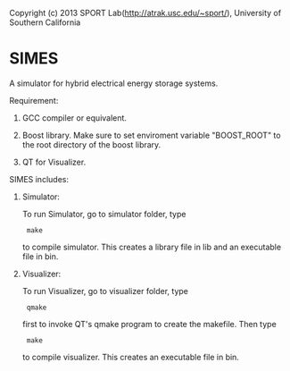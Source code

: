 Copyright (c) 2013 SPORT Lab(http://atrak.usc.edu/~sport/),
University of Southern California

SIMES
=====

A simulator for hybrid electrical energy storage systems.

Requirement:

1. GCC compiler or equivalent.

2. Boost library. Make sure to set enviroment variable "BOOST_ROOT" to the root directory of the boost library.

3. QT for Visualizer.

SIMES includes:

1. Simulator:

    To run Simulator, go to simulator folder, type
    
        make
        
    to compile simulator. This creates a library file in lib and an executable file in bin.

2. Visualizer:
 
    To run Visualizer, go to visualizer folder, type

        qmake
        
    first to invoke QT's qmake program to create the makefile. Then type
    
        make
        
    to compile visualizer. This creates an executable file in bin.
